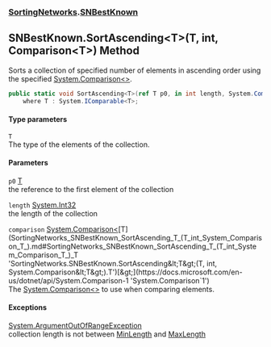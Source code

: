 ### [SortingNetworks](SortingNetworks.md 'SortingNetworks').[SNBestKnown](SortingNetworks_SNBestKnown.md 'SortingNetworks.SNBestKnown')
## SNBestKnown.SortAscending&lt;T&gt;(T, int, Comparison&lt;T&gt;) Method
Sorts a collection of specified number of elements in ascending order using the specified [System.Comparison&lt;&gt;](https://docs.microsoft.com/en-us/dotnet/api/System.Comparison-1 'System.Comparison`1').  
```csharp
public static void SortAscending<T>(ref T p0, in int length, System.Comparison<T> comparison)
    where T : System.IComparable<T>;
```
#### Type parameters
<a name='SortingNetworks_SNBestKnown_SortAscending_T_(T_int_System_Comparison_T_)_T'></a>
`T`  
The type of the elements of the collection.
  
#### Parameters
<a name='SortingNetworks_SNBestKnown_SortAscending_T_(T_int_System_Comparison_T_)_p0'></a>
`p0` [T](SortingNetworks_SNBestKnown_SortAscending_T_(T_int_System_Comparison_T_).md#SortingNetworks_SNBestKnown_SortAscending_T_(T_int_System_Comparison_T_)_T 'SortingNetworks.SNBestKnown.SortAscending&lt;T&gt;(T, int, System.Comparison&lt;T&gt;).T')  
the reference to the first element of the collection
  
<a name='SortingNetworks_SNBestKnown_SortAscending_T_(T_int_System_Comparison_T_)_length'></a>
`length` [System.Int32](https://docs.microsoft.com/en-us/dotnet/api/System.Int32 'System.Int32')  
the length of the collection
  
<a name='SortingNetworks_SNBestKnown_SortAscending_T_(T_int_System_Comparison_T_)_comparison'></a>
`comparison` [System.Comparison&lt;](https://docs.microsoft.com/en-us/dotnet/api/System.Comparison-1 'System.Comparison`1')[T](SortingNetworks_SNBestKnown_SortAscending_T_(T_int_System_Comparison_T_).md#SortingNetworks_SNBestKnown_SortAscending_T_(T_int_System_Comparison_T_)_T 'SortingNetworks.SNBestKnown.SortAscending&lt;T&gt;(T, int, System.Comparison&lt;T&gt;).T')[&gt;](https://docs.microsoft.com/en-us/dotnet/api/System.Comparison-1 'System.Comparison`1')  
The [System.Comparison&lt;&gt;](https://docs.microsoft.com/en-us/dotnet/api/System.Comparison-1 'System.Comparison`1') to use when comparing elements.
  
#### Exceptions
[System.ArgumentOutOfRangeException](https://docs.microsoft.com/en-us/dotnet/api/System.ArgumentOutOfRangeException 'System.ArgumentOutOfRangeException')  
collection length is not between [MinLength](SortingNetworks_SNBestKnown_MinLength.md 'SortingNetworks.SNBestKnown.MinLength') and [MaxLength](SortingNetworks_SNBestKnown_MaxLength.md 'SortingNetworks.SNBestKnown.MaxLength')
